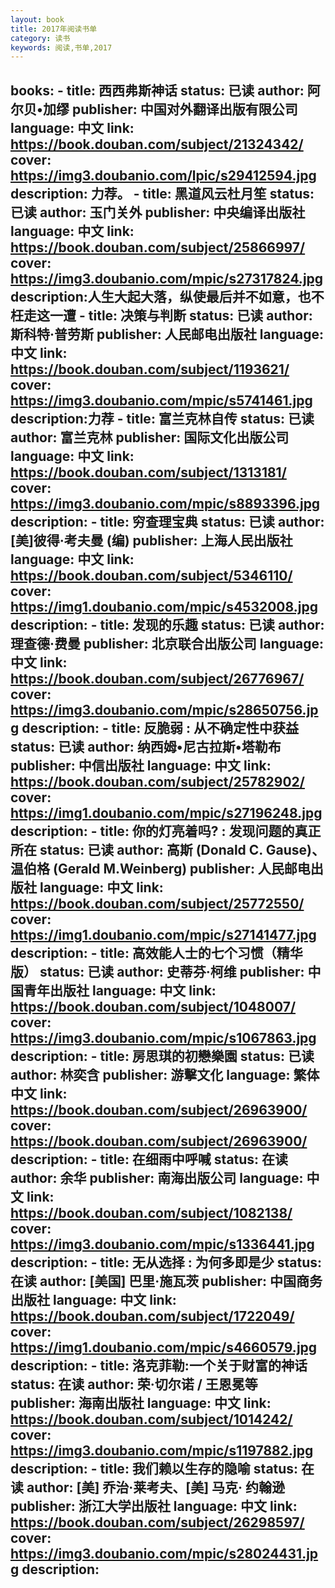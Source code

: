 ```yaml
---
layout: book
title: 2017年阅读书单
category: 读书
keywords: 阅读,书单,2017
---
```

books: 
    - title: 西西弗斯神话 
      status: 已读
      author: 阿尔贝•加缪
      publisher: 中国对外翻译出版有限公司
      language: 中文
      link: https://book.douban.com/subject/21324342/
      cover: https://img3.doubanio.com/lpic/s29412594.jpg
      description: 力荐。
    - title: 黑道风云杜月笙
      status: 已读
      author: 玉门关外
      publisher: 中央编译出版社
      language: 中文
      link: https://book.douban.com/subject/25866997/
      cover: https://img3.doubanio.com/mpic/s27317824.jpg
      description:人生大起大落，纵使最后并不如意，也不枉走这一遭
    - title: 决策与判断
      status: 已读
      author: 斯科特·普劳斯
      publisher: 人民邮电出版社
      language: 中文
      link: https://book.douban.com/subject/1193621/
      cover: https://img3.doubanio.com/mpic/s5741461.jpg
      description:力荐
    - title: 富兰克林自传
      status: 已读
      author: 富兰克林
      publisher: 国际文化出版公司
      language: 中文
      link: https://book.douban.com/subject/1313181/
      cover: https://img3.doubanio.com/mpic/s8893396.jpg
      description: 
    - title: 穷查理宝典 
      status: 已读
      author: [美]彼得·考夫曼 (编) 
      publisher: 上海人民出版社
      language: 中文
      link: https://book.douban.com/subject/5346110/
      cover: https://img1.doubanio.com/mpic/s4532008.jpg
      description: 
    - title: 发现的乐趣 
      status: 已读
      author: 理查德·费曼 
      publisher: 北京联合出版公司
      language: 中文
      link: https://book.douban.com/subject/26776967/
      cover: https://img3.doubanio.com/mpic/s28650756.jpg
      description: 
    - title: 反脆弱 : 从不确定性中获益
      status: 已读
      author: 纳西姆•尼古拉斯•塔勒布
      publisher: 中信出版社
      language: 中文
      link: https://book.douban.com/subject/25782902/
      cover: https://img1.doubanio.com/mpic/s27196248.jpg
      description:
    - title: 你的灯亮着吗? : 发现问题的真正所在
      status: 已读
      author: 高斯 (Donald C. Gause)、温伯格 (Gerald M.Weinberg) 
      publisher: 人民邮电出版社
      language: 中文
      link: https://book.douban.com/subject/25772550/
      cover: https://img1.doubanio.com/mpic/s27141477.jpg
      description:
    - title: 高效能人士的七个习惯（精华版）
      status: 已读
      author: 史蒂芬·柯维
      publisher: 中国青年出版社
      language: 中文
      link: https://book.douban.com/subject/1048007/
      cover: https://img3.doubanio.com/mpic/s1067863.jpg
      description: 
    - title: 房思琪的初戀樂園
      status: 已读
      author: 林奕含
      publisher: 游擊文化
      language: 繁体中文
      link: https://book.douban.com/subject/26963900/
      cover: https://book.douban.com/subject/26963900/
      description: 
    - title: 在细雨中呼喊
      status: 在读
      author: 余华
      publisher: 南海出版公司
      language: 中文
      link: https://book.douban.com/subject/1082138/
      cover: https://img3.doubanio.com/mpic/s1336441.jpg
      description: 
    - title: 无从选择 : 为何多即是少
      status: 在读
      author: [美国] 巴里·施瓦茨 
      publisher: 中国商务出版社
      language: 中文
      link: https://book.douban.com/subject/1722049/
      cover: https://img1.doubanio.com/mpic/s4660579.jpg
      description: 
    - title: 洛克菲勒:一个关于财富的神话
      status: 在读
      author: 荣·切尔诺 / 王恩冕等
      publisher: 海南出版社 
      language: 中文
      link: https://book.douban.com/subject/1014242/
      cover: https://img3.doubanio.com/mpic/s1197882.jpg
      description: 
    - title: 我们赖以生存的隐喻
      status: 在读
      author: [美] 乔治·莱考夫、[美] 马克· 约翰逊
      publisher: 浙江大学出版社
      language: 中文
      link: https://book.douban.com/subject/26298597/
      cover: https://img3.doubanio.com/mpic/s28024431.jpg
      description: 
---


